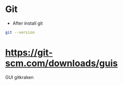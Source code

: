# Git

* After install git

```bash
git --version
```


# https://git-scm.com/downloads/guis

GUI
gitkraken


























  
